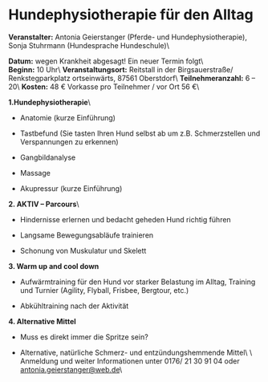 # Hundephysiotherapie für den Alltag

 **Veranstalter:** Antonia Geierstanger (Pferde- und Hundephysiotherapie), Sonja Stuhrmann (Hundesprache Hundeschule)\\
                                              

**Datum:** wegen Krankheit abgesagt! Ein neuer Termin folgt\\                                                                                               
**Beginn:** 10 Uhr\\
**Veranstaltungsort:** Reitstall in der Birgsauerstraße/ Renkstegparkplatz ortseinwärts, 87561 Oberstdorf\\
**Teilnehmeranzahl:** 6 – 20\\
**Kosten:** 48 € Vorkasse pro Teilnehmer / vor Ort 56 €\\

**1.Hundephysiotherapie**\\
*  Anatomie (kurze Einführung)

*  Tastbefund (Sie tasten Ihren Hund selbst ab um z.B. Schmerzstellen und Verspannungen zu erkennen)

*  Gangbildanalyse

*  Massage

*  Akupressur (kurze Einführung)
    

**2.  AKTIV – Parcours**\\

*  Hindernisse erlernen und bedacht geheden Hund richtig führen

*  Langsame Bewegungsabläufe trainieren

*  Schonung von Muskulatur und Skelett

**3.  Warm up and cool down**

*  Aufwärmtraining für den Hund vor starker Belastung im Alltag, Training und Turnier  (Agility, Flyball, Frisbee, Bergtour, etc.)

*  Abkühltraining nach der Aktivität
 

**4.  Alternative Mittel**

*  Muss es direkt immer die Spritze sein?

*  Alternative, natürliche Schmerz- und entzündungshemmende Mittel\\
\\
Anmeldung und weiter Informationen unter 0176/ 21 30 91 04 oder antonia.geierstanger@web.de\\
